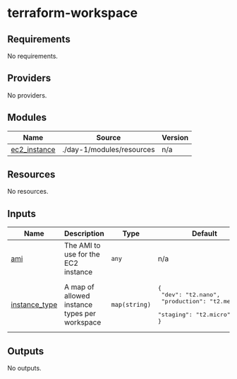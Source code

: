 # terraform-workspace
<!-- BEGIN_TF_DOCS -->
## Requirements

No requirements.

## Providers

No providers.

## Modules

| Name | Source | Version |
|------|--------|---------|
| <a name="module_ec2_instance"></a> [ec2\_instance](#module\_ec2\_instance) | ./day-1/modules/resources | n/a |

## Resources

No resources.

## Inputs

| Name | Description | Type | Default | Required |
|------|-------------|------|---------|:--------:|
| <a name="input_ami"></a> [ami](#input\_ami) | The AMI to use for the EC2 instance | `any` | n/a | yes |
| <a name="input_instance_type"></a> [instance\_type](#input\_instance\_type) | A map of allowed instance types per workspace | `map(string)` | <pre>{<br/>  "dev": "t2.nano",<br/>  "production": "t2.medium",<br/>  "staging": "t2.micro"<br/>}</pre> | no |

## Outputs

No outputs.
<!-- END_TF_DOCS -->